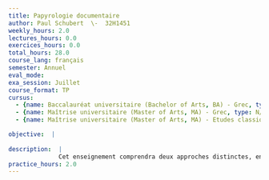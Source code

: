 ```yaml
---
title: Papyrologie documentaire
author: Paul Schubert  \-  32H1451
weekly_hours: 2.0
lectures_hours: 0.0
exercices_hours: 0.0
total_hours: 28.0
course_lang: français
semester: Annuel
eval_mode: 
exa_session: Juillet
course_format: TP
cursus:
  - {name: Baccalauréat universitaire (Bachelor of Arts, BA) - Grec, type: N/A, credits: \-}
  - {name: Maîtrise universitaire (Master of Arts, MA) - Grec, type: N/A, credits: \-}
  - {name: Maîtrise universitaire (Master of Arts, MA) - Etudes classiques, type: N/A, credits: \-}

objective:  |
            
description:  |
              Cet enseignement comprendra deux approches distinctes, en alternance semaine par semaine : dune part, des lectures commentées, sur la base de textes grecs déjà édités, afin daborder certaines thématiques spécifiques ou des questions dordre méthodologique ; dautre part, des exercices de déchiffrement, à partir de reproductions de papyrus dans leur état original. Nous travaillerons sur des documents qui permettront dobserver dans le détail le fonctionnement administratif de lÉgypte romaine. Tous les étudiants sont les bienvenus ; la connaissance du grec ancien est toutefois nécessaire pour pouvoir pleinement profiter de cet enseignement.
practice_hours: 2.0
---
```


